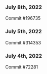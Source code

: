 ### July 8th, 2022

Commit #196735

### July 5th, 2022

Commit #314353


### July 4th, 2022

Commit #72281
